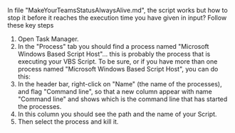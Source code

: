 In file "MakeYourTeamsStatusAlwaysAlive.md", the script works but how to stop it before it reaches the execution time you have given in input? Follow these key steps
1) Open Task Manager.
2) In the "Process" tab you should find a process named "Microsoft Windows Based Script Host"... this is probably the process that is executing your VBS Script.
To be sure, or if you have more than one process named "Microsoft Windows Based Script Host", you can do this:
3) In the header bar, right-click on "Name" (the name of the processes), and flag "Command line", so that a new column appear with name "Command line" and shows which is the command line that has started the processes.
4) In this column you should see the path and the name of your Script.
5) Then select the process and kill it.
